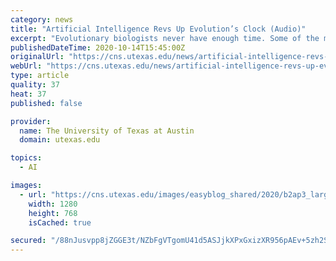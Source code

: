 ```yaml
---
category: news
title: "Artificial Intelligence Revs Up Evolution’s Clock (Audio)"
excerpt: "Evolutionary biologists never have enough time. Some of the most mysterious behaviors in the animal kingdom—like parenting—evolved over thousands of years, if not longer. Human lifespans are just too short to sit and observe such complex behaviors evolve."
publishedDateTime: 2020-10-14T15:45:00Z
originalUrl: "https://cns.utexas.edu/news/artificial-intelligence-revs-up-evolution-s-clock-audio"
webUrl: "https://cns.utexas.edu/news/artificial-intelligence-revs-up-evolution-s-clock-audio"
type: article
quality: 37
heat: 37
published: false

provider:
  name: The University of Texas at Austin
  domain: utexas.edu

topics:
  - AI

images:
  - url: "https://cns.utexas.edu/images/easyblog_shared/2020/b2ap3_large_hyena-standoff-1400px.jpg"
    width: 1280
    height: 768
    isCached: true

secured: "/88nJusvpp8jZGGE3t/NZbFgVTgomU41d5ASJjkXPxGxizXR956pAEv+5zh2SWfaiiSnavB88yihR4X23Duf80bcXgqK40TjLvYPQdb6ePUXGmKU0TfgvyO8jr2hua9jbXNzk84pJX2AqlGupdDzG/TJiA/JHMp6xXD+JBoaTVrzbnxCe+UyLt6u/Z3dQC6k1SEO1tT6SmEzT9Oq046HR0wIFdp/cE6IJOK8YxO2EB5b0l6MDjlmLRqdfe8qS7CVdKA/SUjflQTfeuIglNyzkIuET1eAyVnpHy23qg4Zr8HuetVTelg16Kz9ghf5QY4UjpFNQJZv6xUhqZvoCVheFDQJCKh2Fb+iWbMt+3K5ORg=;VyjaykKxMVHYFSz8pZu4JA=="
---
```


